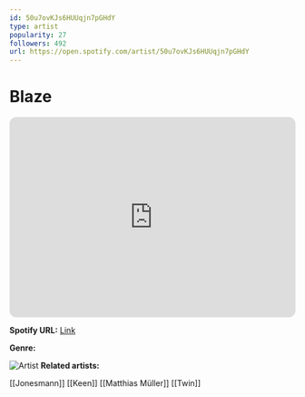 ```yaml
---
id: 50u7ovKJs6HUUqjn7pGHdY
type: artist
popularity: 27
followers: 492
url: https://open.spotify.com/artist/50u7ovKJs6HUUqjn7pGHdY
---
```

# Blaze

<iframe style="border-radius:12px" src="https://open.spotify.com/embed/artist/50u7ovKJs6HUUqjn7pGHdY" width="100%" height="352" frameBorder="0" allowfullscreen="" allow="autoplay; clipboard-write; encrypted-media; fullscreen; picture-in-picture" loading="lazy"></iframe>

**Spotify URL:** [Link](https://open.spotify.com/artist/50u7ovKJs6HUUqjn7pGHdY)

**Genre:** 

![Artist](https://i.scdn.co/image/ab6761610000e5eb577046884b41366f9ca95cc4)
**Related artists:**

[[Jonesmann]]
[[Keen]]
[[Matthias Müller]]
[[Twin]]
